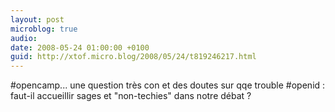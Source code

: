 ```yaml
---
layout: post
microblog: true
audio: 
date: 2008-05-24 01:00:00 +0100
guid: http://xtof.micro.blog/2008/05/24/t819246217.html
---
```

#opencamp... une question très con et des doutes sur qqe trouble   #openid  : faut-il accueillir sages et "non-techies" dans notre débat ?
